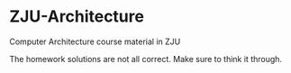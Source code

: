# ZJU-Architecture
Computer Architecture course material in ZJU

The homework solutions are not all correct. Make sure to think it through.
